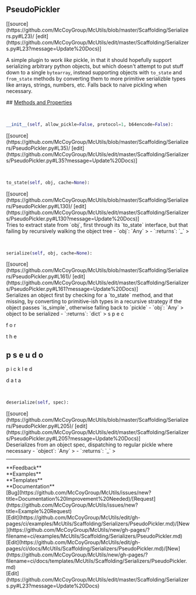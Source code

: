 ## <a id="McUtils.Scaffolding.Serializers.PseudoPickler">PseudoPickler</a> 

<div class="docs-source-link" markdown="1">
[[source](https://github.com/McCoyGroup/McUtils/blob/master/Scaffolding/Serializers.py#L23)/
[edit](https://github.com/McCoyGroup/McUtils/edit/master/Scaffolding/Serializers.py#L23?message=Update%20Docs)]
</div>

A simple plugin to work _like_ pickle, in that it should
hopefully support serializing arbitrary python objects, but which
doesn't attempt to put stuff down to a single `bytearray`, instead
supporting objects with `to_state` and `from_state` methods by converting
them to more primitive serializble types like arrays, strings, numbers,
etc.
Falls back to naive pickling when necessary.







<div class="collapsible-section">
 <div class="collapsible-section collapsible-section-header" markdown="1">
## <a class="collapse-link" data-toggle="collapse" href="#methods" markdown="1"> Methods and Properties</a> <a class="float-right" data-toggle="collapse" href="#methods"><i class="fa fa-chevron-down"></i></a>
 </div>
 <div class="collapsible-section collapsible-section-body collapse show" id="methods" markdown="1">
 
<a id="McUtils.Scaffolding.Serializers.PseudoPickler.__init__" class="docs-object-method">&nbsp;</a> 
```python
__init__(self, allow_pickle=False, protocol=1, b64encode=False): 
```
<div class="docs-source-link" markdown="1">
[[source](https://github.com/McCoyGroup/McUtils/blob/master/Scaffolding/Serializers/PseudoPickler.py#L35)/
[edit](https://github.com/McCoyGroup/McUtils/edit/master/Scaffolding/Serializers/PseudoPickler.py#L35?message=Update%20Docs)]
</div>


<a id="McUtils.Scaffolding.Serializers.PseudoPickler.to_state" class="docs-object-method">&nbsp;</a> 
```python
to_state(self, obj, cache=None): 
```
<div class="docs-source-link" markdown="1">
[[source](https://github.com/McCoyGroup/McUtils/blob/master/Scaffolding/Serializers/PseudoPickler.py#L130)/
[edit](https://github.com/McCoyGroup/McUtils/edit/master/Scaffolding/Serializers/PseudoPickler.py#L130?message=Update%20Docs)]
</div>
Tries to extract state from `obj`, first through its `to_state`
interface, but that failing by recursively walking the object
tree
  - `obj`: `Any`
    > 
  - `:returns`: `_`
    >


<a id="McUtils.Scaffolding.Serializers.PseudoPickler.serialize" class="docs-object-method">&nbsp;</a> 
```python
serialize(self, obj, cache=None): 
```
<div class="docs-source-link" markdown="1">
[[source](https://github.com/McCoyGroup/McUtils/blob/master/Scaffolding/Serializers/PseudoPickler.py#L161)/
[edit](https://github.com/McCoyGroup/McUtils/edit/master/Scaffolding/Serializers/PseudoPickler.py#L161?message=Update%20Docs)]
</div>
Serializes an object first by checking for a `to_state`
method, and that missing, by converting to primitive-ish types
in a recursive strategy if the object passes `is_simple`, otherwise
falling back to `pickle`
  - `obj`: `Any`
    > object to be serialized
  - `:returns`: `dict`
    > s
p
e
c
 
f
o
r
 
t
h
e
 
p
s
e
u
d
o
-
p
i
c
k
l
e
d
 
d
a
t
a


<a id="McUtils.Scaffolding.Serializers.PseudoPickler.deserialize" class="docs-object-method">&nbsp;</a> 
```python
deserialize(self, spec): 
```
<div class="docs-source-link" markdown="1">
[[source](https://github.com/McCoyGroup/McUtils/blob/master/Scaffolding/Serializers/PseudoPickler.py#L205)/
[edit](https://github.com/McCoyGroup/McUtils/edit/master/Scaffolding/Serializers/PseudoPickler.py#L205?message=Update%20Docs)]
</div>
Deserializes from an object spec, dispatching
to regular pickle where necessary
  - `object`: `Any`
    > 
  - `:returns`: `_`
    >
 </div>
</div>












---


<div markdown="1" class="text-secondary">
<div class="container">
  <div class="row">
   <div class="col" markdown="1">
**Feedback**   
</div>
   <div class="col" markdown="1">
**Examples**   
</div>
   <div class="col" markdown="1">
**Templates**   
</div>
   <div class="col" markdown="1">
**Documentation**   
</div>
   <div class="col" markdown="1">
   
</div>
   <div class="col" markdown="1">
   
</div>
   <div class="col" markdown="1">
   
</div>
</div>
  <div class="row">
   <div class="col" markdown="1">
[Bug](https://github.com/McCoyGroup/McUtils/issues/new?title=Documentation%20Improvement%20Needed)/[Request](https://github.com/McCoyGroup/McUtils/issues/new?title=Example%20Request)   
</div>
   <div class="col" markdown="1">
[Edit](https://github.com/McCoyGroup/McUtils/edit/gh-pages/ci/examples/McUtils/Scaffolding/Serializers/PseudoPickler.md)/[New](https://github.com/McCoyGroup/McUtils/new/gh-pages/?filename=ci/examples/McUtils/Scaffolding/Serializers/PseudoPickler.md)   
</div>
   <div class="col" markdown="1">
[Edit](https://github.com/McCoyGroup/McUtils/edit/gh-pages/ci/docs/McUtils/Scaffolding/Serializers/PseudoPickler.md)/[New](https://github.com/McCoyGroup/McUtils/new/gh-pages/?filename=ci/docs/templates/McUtils/Scaffolding/Serializers/PseudoPickler.md)   
</div>
   <div class="col" markdown="1">
[Edit](https://github.com/McCoyGroup/McUtils/edit/master/Scaffolding/Serializers.py#L23?message=Update%20Docs)   
</div>
   <div class="col" markdown="1">
   
</div>
   <div class="col" markdown="1">
   
</div>
   <div class="col" markdown="1">
   
</div>
</div>
</div>
</div>